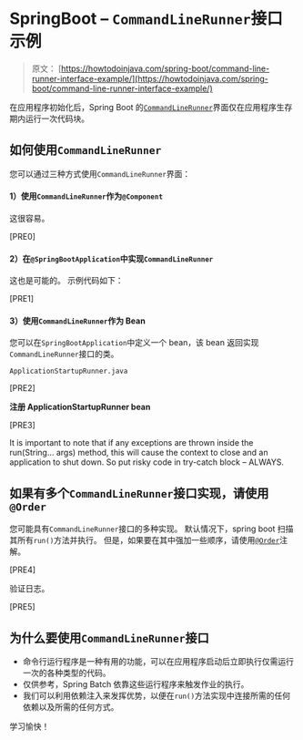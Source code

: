 # SpringBoot – `CommandLineRunner`接口示例

> 原文： [https://howtodoinjava.com/spring-boot/command-line-runner-interface-example/](https://howtodoinjava.com/spring-boot/command-line-runner-interface-example/)

在应用程序初始化后，Spring Boot 的[`CommandLineRunner`](https://docs.spring.io/spring-boot/docs/current/api/org/springframework/boot/CommandLineRunner.html)界面仅在应用程序生存期内运行一次代码块。

## 如何使用`CommandLineRunner`

您可以通过三种方式使用`CommandLineRunner`界面：

#### 1）使用`CommandLineRunner`作为`@Component`

这很容易。

[PRE0]

#### 2）在`@SpringBootApplication`中实现`CommandLineRunner`

这也是可能的。 示例代码如下：

[PRE1]

#### 3）使用`CommandLineRunner`作为 Bean

您可以在`SpringBootApplication`中定义一个 bean，该 bean 返回实现`CommandLineRunner`接口的类。

`ApplicationStartupRunner.java`

[PRE2]

**注册 ApplicationStartupRunner bean**

[PRE3]

It is important to note that if any exceptions are thrown inside the run(String… args) method, this will cause the context to close and an application to shut down. So put risky code in try-catch block – ALWAYS.

## 如果有多个`CommandLineRunner`接口实现，请使用`@Order`

您可能具有`CommandLineRunner`接口的多种实现。 默认情况下，spring boot 扫描其所有`run()`方法并执行。 但是，如果要在其中强加一些顺序，请使用[`@Order`](https://docs.spring.io/spring-framework/docs/4.3.7.RELEASE/javadoc-api/org/springframework/core/annotation/Order.html?is-external=true)注解。

[PRE4]

验证日志。

[PRE5]

## 为什么要使用`CommandLineRunner`接口

*   命令行运行程序是一种有用的功能，可以在应用程序启动后立即执行仅需运行一次的各种类型的代码。
*   仅供参考，Spring Batch 依靠这些运行程序来触发作业的执行。
*   我们可以利用依赖注入来发挥优势，以便在`run()`方法实现中连接所需的任何依赖以及所需的任何方式。

学习愉快！